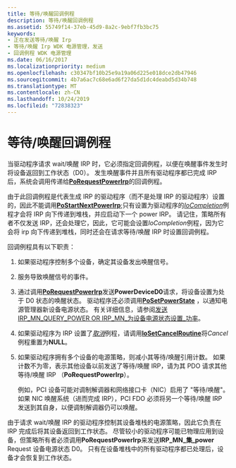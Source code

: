 ```yaml
---
title: 等待/唤醒回调例程
description: 等待/唤醒回调例程
ms.assetid: 55749f14-37eb-45d9-8a2c-9ebf7fb3bc75
keywords:
- 正在发送等待/唤醒 Irp
- 等待/唤醒 Irp WDK 电源管理，发送
- 回调例程 WDK 电源管理
ms.date: 06/16/2017
ms.localizationpriority: medium
ms.openlocfilehash: c30347bf10b25e9a19a06d225e018dce2db47946
ms.sourcegitcommit: 4b7a6ac7c68e6ad6f27da5d1dc4deabd5d34b748
ms.translationtype: MT
ms.contentlocale: zh-CN
ms.lasthandoff: 10/24/2019
ms.locfileid: "72838323"
---
```

# <a name="waitwake-callback-routines"></a>等待/唤醒回调例程





当驱动程序请求 wait/唤醒 IRP 时，它必须指定回调例程，以便在唤醒事件发生时将设备返回到工作状态（D0）。 发生唤醒事件并且所有驱动程序都已完成 IRP 后，系统会调用传递给[**PoRequestPowerIrp**](https://docs.microsoft.com/windows-hardware/drivers/ddi/wdm/nf-wdm-porequestpowerirp)的回调例程。

由于此回调例程是代表生成 IRP 的驱动程序（而不是处理 IRP 的驱动程序）设置的，因此不能调用[**PoStartNextPowerIrp**](https://docs.microsoft.com/windows-hardware/drivers/ddi/ntifs/nf-ntifs-postartnextpowerirp);只有设置为驱动程序的[*IoCompletion*](https://docs.microsoft.com/windows-hardware/drivers/ddi/wdm/nc-wdm-io_completion_routine)例程才会将 IRP 向下传递到堆栈，并应启动下一个 power IRP。 请记住，策略所有者不仅发送 IRP，还会处理它，因此，它可能会设置*IoCompletion*例程，因为它会将 irp 向下传递到堆栈，同时还会在请求等待/唤醒 IRP 时设置回调例程。

回调例程具有以下职责：

1.  如果驱动程序控制多个设备，确定其设备发出唤醒信号。

2.  服务导致唤醒信号的事件。

3.  通过调用[**PoRequestPowerIrp**](https://docs.microsoft.com/windows-hardware/drivers/ddi/wdm/nf-wdm-porequestpowerirp)发送**PowerDeviceD0**请求，将设备设置为处于 D0 状态的唤醒状态。 驱动程序还必须调用[**PoSetPowerState**](https://docs.microsoft.com/windows-hardware/drivers/ddi/ntifs/nf-ntifs-posetpowerstate) ，以通知电源管理器新设备电源状态。 有关详细信息，请参阅[发送 IRP\_MN\_QUERY\_POWER OR IRP\_MN\_为设备电源状态设置\_功率](sending-irp-mn-query-power-or-irp-mn-set-power-for-device-power-states.md)。

4.  如果驱动程序为 IRP 设置了[*取消*](https://docs.microsoft.com/windows-hardware/drivers/ddi/wdm/nc-wdm-driver_cancel)例程，请调用[**IoSetCancelRoutine**](https://docs.microsoft.com/windows-hardware/drivers/ddi/wdm/nf-wdm-iosetcancelroutine)将*Cancel*例程重置为**NULL**。

5.  如果驱动程序拥有多个设备的电源策略，则减小其等待/唤醒引用计数。 如果计数不为零，表示其他设备以前发送了等待/唤醒 IRP，请为其 PDO 请求其他等待/唤醒 IRP （**PoRequestPowerIrp**）。

    例如，PCI 设备可能对调制解调器和网络接口卡（NIC）启用了 "等待/唤醒"。 如果 NIC 唤醒系统（进而完成 IRP），PCI FDO 必须将另一个等待/唤醒 IRP 发送到其自身，以便调制解调器仍可以唤醒。

由于请求 wait/唤醒 IRP 的驱动程序控制其设备堆栈的电源策略，因此它负责在 IRP 完成后将其设备返回到工作状态。 尽管较小的驱动程序可能已物理应用到设备，但策略所有者必须调用**PoRequestPowerIrp**来发送**IRP\_MN\_集\_power** Request 设备电源状态 D0。 只有在设备堆栈中的所有驱动程序都已处理后，设备才会恢复到工作状态。

 

 




